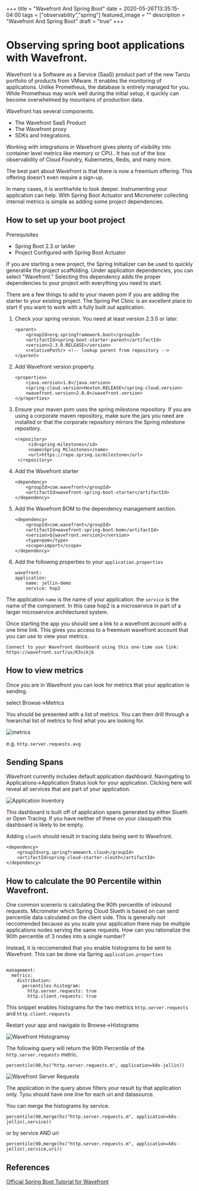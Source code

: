 +++
title =  "Wavefront And Spring Boot"
date = 2020-05-26T13:35:15-04:00
tags = ["observability","spring"]
featured_image = ""
description = "Wavefront And Spring Boot"
draft = "true"
+++

# Observing spring boot applications with Wavefront.

Wavefront is a Software as a Service (SaaS) product part of the new Tanzu portfolio of products from VMware.  It enables the monitoring of applications. Unlike Prometheus, the database is entirely managed for you.  While Prometheus may work well during the initial setup, it quickly can become overwhelmed by mountains of production data. 

Wavefront has several components.

* The Wavefront SaaS Product
* The Wavefront proxy
* SDKs and Integrations.

Working with integrations in Wavefront gives plenty of visibility into container level metrics like memory or CPU.. It has out of the box observability of Cloud Foundry, Kubernetes, Redis, and many more. 

The best part about Wavefront is that there is now a freemium offering. This offering doesn't even require a sign-up.

In many cases, it is worthwhile to look deeper. Instrumenting your application can help. With Spring Boot Actuator and Micrometer collecting internal metrics is simple as adding some project dependencies.  

## How to set up your boot project

Prerequisites

  * Spring Boot 2.3 or lat4er
  * Project Configured with Spring Boot Actuator


If you are starting a new project, the Spring Initializer can be used to quickly generat4e the project scaffolding.  Under application dependencies, you can select "Wavefront." Selecting this dependency adds the proper dependencies to your project.with everything you need to start. 

There are a few things to add to your maven pom if you are adding the starter to your existing project. The Spring Pet Clinic is an excellent place to start if you want to work with a fully built out application. 

1. Check your spring version. You need at least version 2.3.0 or later.
	
	```
	<parent>
		<groupId>org.springframework.boot</groupId>
		<artifactId>spring-boot-starter-parent</artifactId>
		<version>2.3.0.RELEASE</version>
		<relativePath/> <!-- lookup parent from repository -->
	</parent>
   ```

2. Add Wavefront version property.

	```
	<properties>
		<java.version>1.8</java.version>
		<spring-cloud.version>Hoxton.RELEASE</spring-cloud.version>
		<wavefront.version>2.0.0</wavefront.version>
	</properties>
	```

3. Ensure your maven pom uses the spring milestone repository. If you are using a corporate maven repository, make sure the jars you need are installed or that the corporate repository mirrors the Spring milestone repository.
   
   ```
   <repository>
		<id>spring-milestones</id>
		<name>Spring Milestones</name>
		<url>https://repo.spring.io/milestone</url>
	</repository>
   ```

3. Add the Wavefront starter
   
	```
	<dependency>
		<groupId>com.wavefront</groupId>
		<artifactId>wavefront-spring-boot-starter</artifactId>
	</dependency>
	```
 
4. Add the Wavefront BOM to the dependency management section.

    ```
	<dependency>
		<groupId>com.wavefront</groupId> 			 
		<artifactId>wavefront-spring-boot-bom</artifactId>
		<version>${wavefront.version}</version>
		<type>pom</type>
		<scope>import</scope>
	</dependency>
	```

5. Add the following properties to your `application.properties`

	```
	wavefront:
	application:
		name: jellin-demo
		service: hop2
	```

The application `name` is the name of your application.  the `service` is the name of the component.  In this case hop2 is a microservice in part of a larger microservice architectured system.

Once starting the app you should see a link to a wavefront account with a one time link.  This gives you access to a freemium wavefront account that you can use to view your metrics.

```
Connect to your Wavefront dashboard using this one-time use link:
https://wavefront.surf/us/K3sikjk
```

## How to view metrics

Once you are in Wavefront you can look for metrics that your application is sending. 

select Browse->Metrics

You should be presented with a list of metrics.  You can then drill through a hierarchal list of metrics to find what you are looking for.

![metrics](/wp-content/uploads/2020/05/Wavefront.png)
           
e.g. `http.server.requests.avg `

## Sending Spans

Wavefront currently includes default application dashboard.  Navingating to Applications->Application Status look for your application. Clicking here will reveal all services that are part of your application.

![Application Inventory](/wp-content/uploads/2020/05/ApplicationInventory.png)

This dashboard is built off of application spans generated by either Slueth or Open Tracing. If you have neither of these on your classpath this dashboard is likely to be empty.  

Adding `slueth` should result in tracing data being sent to Wavefront.

```
<dependency>
	<groupId>org.springframework.cloud</groupId>
	<artifactId>spring-cloud-starter-sleuth</artifactId>
</dependency>
```

## How to calculate the 90 Percentile within Wavefront.

One common scenerio is calculating the 90th percentile of inbound requests.  Micrometer which Spring Cloud Slueth is based on can send percentile data calculated on the client side.  This is generally not reccomended because as you scale your application there may be multiple applications nodes serving the same requests.  How can you rationalize the 90th percentile of 3 nodes into a single number?

Instead, it is reccomended that you enable histograms to be sent to Wavefront.  This can be done via Spring `application.properties`  

```

management:
  metrics:
    distribution:
      percentiles-histogram:
        http.server.requests: true
        http.client.requests: true
```

This snippet enables histograms for the two metrics `http.server.requests` and `http.client.requests`

Restart your app and navigate to Browse->Histograms

![Wavefront Histogramsy](/wp-content/uploads/2020/05/WavefronHistograms.png)


The following query will return the 90th Percentile of the `http.server.requests` metric. 

```
percentile(90,hs("http.server.requests.m", application=k8s-jellin))
```


![Wavefront Server Requests](/wp-content/uploads/2020/05/WaveFrontServerRequests.png)


The application in the query above filters your result by that application only.  Tyou should have one line for each uri and datasource.



You can merge the histograms by service.

```
percentile(90,merge(hs("http.server.requests.m", application=k8s-jellin),service))
```

or by service AND uri

```
percentile(90,merge(hs("http.server.requests.m", application=k8s-jellin),service,uri))
```

## References
[Official Spring Boot Tutorial for Wavefront](https://docs.wavefront.com/wavefront_springboot_tutorial.html)
